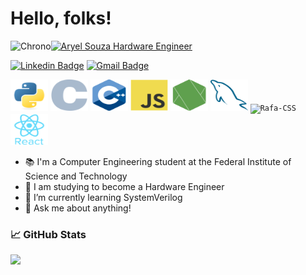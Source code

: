 # Hello, folks!


![Chrono](https://user-images.githubusercontent.com/100427890/169617336-9c3c972b-19ca-4ee1-8e5d-4067525e7585.gif)<a href="https://cooltext.com"><img src="https://images.cooltext.com/5732909.png" width="300" height="100" alt="      Aryel Souza
Hardware Engineer" /></a>
<br />

[![Linkedin Badge](https://img.shields.io/badge/-aryelsouza-blue?style=flat-square&logo=Linkedin&logoColor=white&link=https://www.linkedin.com/in/aryel-souza/)](https://www.linkedin.com/in/aryel-souza/)
[![Gmail Badge](https://img.shields.io/badge/-aryel.aryano@gmail.com-c14438?style=flat-square&logo=Gmail&logoColor=white&link=mailto:aryel.aryano@gmail.com)](mailto:aryel.aryano@gmail.com)



<code><img alt="Python" height="50" width="60" src="https://raw.githubusercontent.com/devicons/devicon/master/icons/python/python-original.svg"></code>
<code><img alt="C" height="50" width="60" src="https://raw.githubusercontent.com/devicons/devicon/master/icons/c/c-original.svg"></code>
<code><img alt="C++" height="50" width="60" src="https://raw.githubusercontent.com/devicons/devicon/master/icons/cplusplus/cplusplus-original.svg"></code>
<code><img alt="JS" height="50" width="60" src="https://raw.githubusercontent.com/devicons/devicon/master/icons/javascript/javascript-original.svg"></code>
<code><img alt="NODE" height="50" width="60" src="https://raw.githubusercontent.com/devicons/devicon/1119b9f84c0290e0f0b38982099a2bd027a48bf1/icons/nodejs/nodejs-plain.svg"></code>
<code><img alt="SQL" height="50" width="60" src="https://raw.githubusercontent.com/devicons/devicon/master/icons/mysql/mysql-original.svg"></code>
<code><img alt="Rafa-CSS" height="50" width="60" src="https://cdn.jsdelivr.net/gh/devicons/devicon/icons/jupyter/jupyter-original-wordmark.svg" 
  /></code>
<code><img alt="React" height="50" width="60" src="https://github.com/devicons/devicon/blob/master/icons/react/react-original-wordmark.svg" 
  /></code>

- 📚 I'm a Computer Engineering student at the Federal Institute of Science and Technology
- 🔭 I am studying to become a Hardware Engineer
- 🌱 I’m currently learning SystemVerilog
- 💬 Ask me about anything!


### &#x1f4c8; GitHub Stats
<img height="170em" src="https://github-readme-stats.vercel.app/api/top-langs/?username=AryelSouza&layout=compact&langs_count=7&theme=merko"/>


